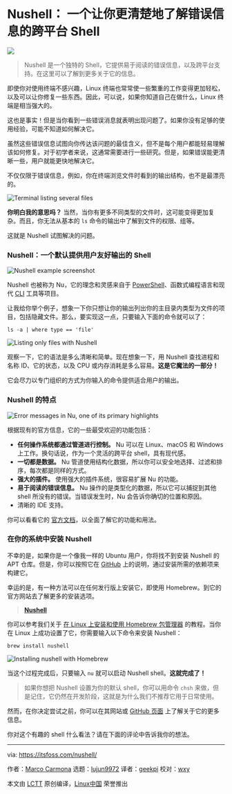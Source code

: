 [#]: subject: "Nushell: Cross-platform Shell That Gives You More Clarity on Error Messages"
[#]: via: "https://itsfoss.com/nushell/"
[#]: author: "Marco Carmona https://itsfoss.com/author/marco/"
[#]: collector: "lujun9972"
[#]: translator: "geekpi"
[#]: reviewer: "wxy"
[#]: publisher: "wxy"
[#]: url: "https://linux.cn/article-14526-1.html"

Nushell： 一个让你更清楚地了解错误信息的跨平台 Shell
======

![](https://img.linux.net.cn/data/attachment/album/202204/30/181450b5r4m5jb77llrfru.jpg)

> Nushell 是一个独特的 Shell，它提供易于阅读的错误信息，以及跨平台支持。在这里可以了解到更多关于它的信息。

即使你对使用终端不感兴趣，Linux 终端也常常使一些繁重的工作变得更加轻松，以及可以让你修复一些东西。因此，可以说，如果你知道自己在做什么，Linux 终端是相当强大的。

这也是事实！但是当你看到一些错误消息就表明出现问题了。如果你没有足够的使用经验，可能不知道如何解决它。

虽然这些错误信息试图向你传达该问题的最佳含义，但不是每个用户都能轻易理解该如何修复。对于初学者来说，这通常需要进行一些研究。但是，如果错误能更清晰一些，用户就能更快地解决它。

不仅仅限于错误信息，例如，你在终端浏览文件时看到的输出结构，也不是最漂亮的。

![Terminal listing several files][1]

**你明白我的意思吗？** 当然，当你有更多不同类型的文件时，这可能变得更加复杂。而且，你无法从基本的 `ls` 命令的输出中了解到文件的权限、组等。

这就是 Nushell 试图解决的问题。

### Nushell：一个默认提供用户友好输出的 Shell

![Nushell example screenshot][2]

Nushell 也被称为 Nu，它的理念和灵感来自于 [PowerShell][3]、函数式编程语言和现代 [CLI][4] 工具等项目。

让我给你举个例子，想象一下你只想让你的输出列出你的主目录内类型为文件的项目，包括隐藏文件。那么，要实现这一点，只要输入下面的命令就可以了：

```
ls -a | where type == 'file'
```

![Listing only files with Nushell][5]

观察一下，它的语法是多么清晰和简单。现在想象一下，用 Nushell 查找进程和名称 ID、它的状态，以及 CPU 或内存消耗是多么容易。**这是它魔法的一部分！**

它会尽力以专门组织的方式为你输入的命令提供适合用户的输出。

### Nushell 的特点

![Error messages in Nu, one of its primary highlights][6]

根据现有的官方信息，它的一些最受欢迎的功能包括：

  * **任何操作系统都通过管道进行控制。** Nu 可以在 Linux、macOS 和 Windows 上工作。换句话说，作为一个灵活的跨平台 shell，具有现代感。
  * **一切都是数据。** Nu 管道使用结构化数据，所以你可以安全地选择、过滤和排序，每次都是同样的方式。
  * **强大的插件。** 使用强大的插件系统，很容易扩展 Nu 的功能。
  * **易于阅读的错误信息。** Nu 操作的是类型化的数据，所以它可以捕捉到其他 shell 所没有的错误。当错误发生时，Nu 会告诉你确切的位置和原因。
  * 清晰的 IDE 支持。

你可以看看它的 [官方文档][7]，以全面了解它的功能和用法。

### 在你的系统中安装 Nushell

不幸的是，如果你是一个像我一样的 Ubuntu 用户，你将找不到安装 Nushell 的 APT 仓库。但是，你可以按照它在 [GitHub][8] 上的说明，通过安装所需的依赖项来构建它。

幸运的是，有一种方法可以在任何发行版上安装它，即使用 Homebrew。到它的官方网站去了解更多的安装选项。

> **[Nushell][9]**

你可以参考我们关于 [在 Linux 上安装和使用 Homebrew 包管理器][10] 的教程。当你在 Linux 上成功设置了它，你需要输入以下命令来安装 Nushell：

```
brew install nushell
```

![Installing nushell with Homebrew][11]

当这个过程完成后，只要输入 `nu` 就可以启动 Nushell shell。**这就完成了！**

> 如果你想把 Nushell 设置为你的默认 shell，你可以用命令 `chsh` 来做，但是记住，它仍然在开发阶段，这就是为什么我们不推荐它用于日常使用。

然而，在你决定尝试之前，你可以在其网站或 [GitHub 页面][8] 上了解关于它的更多信息。

你对这个有趣的 shell 什么看法？请在下面的评论中告诉我你的想法。

--------------------------------------------------------------------------------

via: https://itsfoss.com/nushell/

作者：[Marco Carmona][a]
选题：[lujun9972][b]
译者：[geekpi](https://github.com/geekpi)
校对：[wxy](https://github.com/wxy)

本文由 [LCTT](https://github.com/LCTT/TranslateProject) 原创编译，[Linux中国](https://linux.cn/) 荣誉推出

[a]: https://itsfoss.com/author/marco/
[b]: https://github.com/lujun9972
[1]: https://itsfoss.com/wp-content/uploads/2022/04/Terminal-with-several-files-800x477.png
[2]: https://itsfoss.com/wp-content/uploads/2022/04/Nushell-example-800x475.jpg
[3]: https://itsfoss.com/microsoft-open-sources-powershell/
[4]: https://itsfoss.com/gui-cli-tui/
[5]: https://itsfoss.com/wp-content/uploads/2022/04/Listing-only-files-with-nushell-800x246.png
[6]: https://itsfoss.com/wp-content/uploads/2022/04/Error-messages-in-Nu-800x259.png
[7]: https://www.nushell.sh/book/
[8]: https://github.com/nushell/nushell
[9]: https://www.nushell.sh/
[10]: https://itsfoss.com/homebrew-linux/
[11]: https://itsfoss.com/wp-content/uploads/2022/04/Installing-nushell-with-brew-800x470.png
